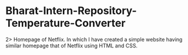 # Bharat-Intern-Repository-Temperature-Converter
2> Homepage of Netflix.
  In which I have created a simple website having similar homepage that of Netflix using HTML and CSS.
